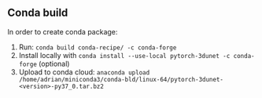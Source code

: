 ## Conda build
In order to create conda package:
1. Run: `conda build conda-recipe/ -c conda-forge`
2. Install locally with `conda install --use-local pytorch-3dunet -c conda-forge` (optional)
3. Upload to conda cloud: `anaconda upload /home/adrian/miniconda3/conda-bld/linux-64/pytorch-3dunet-<version>-py37_0.tar.bz2`